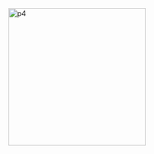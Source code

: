 <img width="277" alt="p4" src="https://github.com/arfatwadekar/Gym_website1/assets/91958640/55084e9a-b847-4fed-b7f4-2ac97c2521ae">
